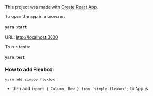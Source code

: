 

This project was made with [Create React App](https://github.com/facebook/create-react-app).

To open the app in a browser:
#### `yarn start`
URL: [http://localhost:3000](http://localhost:3000)

To run tests:
#### `yarn test`

### How to add Flexbox:
`yarn add simple-flexbox`
- then add `import { Column, Row } from 'simple-flexbox';` to App.js
